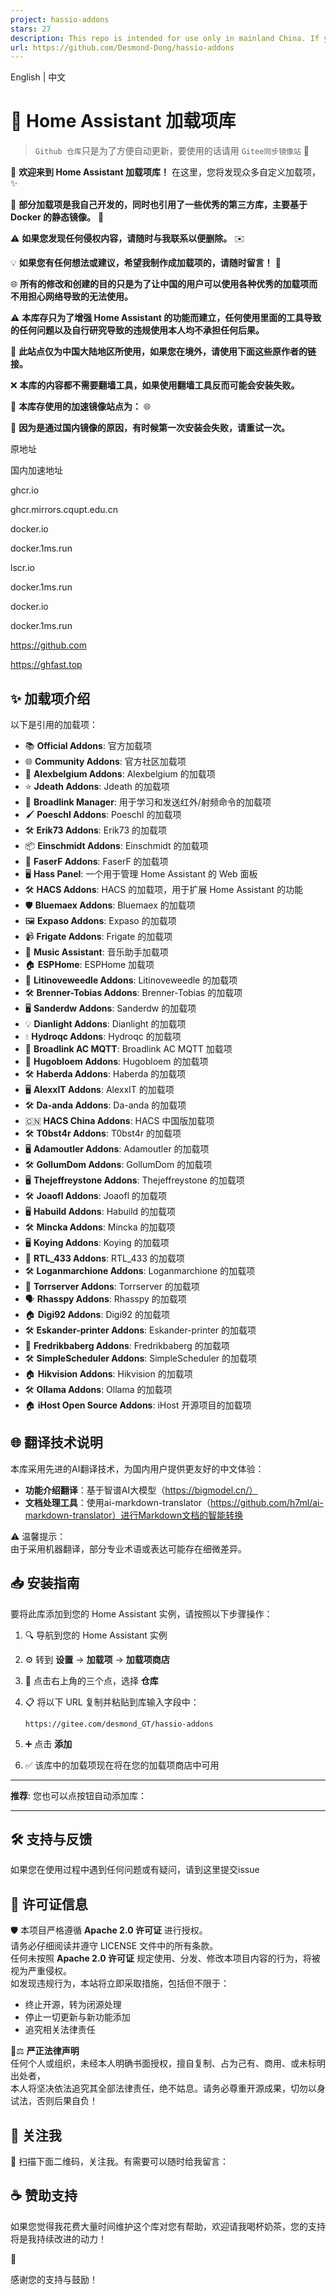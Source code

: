 ```yaml
---
project: hassio-addons
stars: 27
description: This repo is intended for use only in mainland China. If you are outside the mainland, please use the links from the original authors below.
url: https://github.com/Desmond-Dong/hassio-addons
---
```


English | 中文

🔔 Home Assistant 加载项库
======================

> `Github 仓库`只是为了方便自动更新，要使用的话请用 `Gitee同步镜像站` 🚀

🎉 **欢迎来到 Home Assistant 加载项库！** 在这里，您将发现众多自定义加载项，✨

🔧 **部分加载项是我自己开发的，同时也引用了一些优秀的第三方库，主要基于 Docker 的静态镜像。** 🐳

⚠️ **如果您发现任何侵权内容，请随时与我联系以便删除。** ✉️

💡 **如果您有任何想法或建议，希望我制作成加载项的，请随时留言！** 💬

🌐 **所有的修改和创建的目的只是为了让中国的用户可以使用各种优秀的加载项而不用担心网络导致的无法使用。**

⚠️ **本库存只为了增强 Home Assistant 的功能而建立，任何使用里面的工具导致的任何问题以及自行研究导致的违规使用本人均不承担任何后果。**

📍 **此站点仅为中国大陆地区所使用，如果您在境外，请使用下面这些原作者的链接。**

❌ **本库的内容都不需要翻墙工具，如果使用翻墙工具反而可能会安装失败。**

🚀 **本库存使用的加速镜像站点为：** 🌐

🔄 **因为是通过国内镜像的原因，有时候第一次安装会失败，请重试一次。**

原地址

国内加速地址

ghcr.io

ghcr.mirrors.cqupt.edu.cn

docker.io

docker.1ms.run

lscr.io

docker.1ms.run

docker.io

docker.1ms.run

https://github.com

https://ghfast.top

✨ 加载项介绍
-------

以下是引用的加载项：

-   📚 **Official Addons**: 官方加载项
-   🌐 **Community Addons**: 官方社区加载项
-   🎨 **Alexbelgium Addons**: Alexbelgium 的加载项
-   ⭐ **Jdeath Addons**: Jdeath 的加载项
-   📡 **Broadlink Manager**: 用于学习和发送红外/射频命令的加载项
-   🖌️ **Poeschl Addons**: Poeschl 的加载项
-   🛠️ **Erik73 Addons**: Erik73 的加载项
-   📦 **Einschmidt Addons**: Einschmidt 的加载项
-   🚀 **FaserF Addons**: FaserF 的加载项
-   🖥️ **Hass Panel**: 一个用于管理 Home Assistant 的 Web 面板
-   🛠️ **HACS Addons**: HACS 的加载项，用于扩展 Home Assistant 的功能
-   🛡️ **Bluemaex Addons**: Bluemaex 的加载项
-   🖼️ **Expaso Addons**: Expaso 的加载项
-   📹 **Frigate Addons**: Frigate 的加载项
-   🎵 **Music Assistant**: 音乐助手加载项
-   🏠 **ESPHome**: ESPHome 加载项
-   🐝 **Litinoveweedle Addons**: Litinoveweedle 的加载项
-   🛠️ **Brenner-Tobias Addons**: Brenner-Tobias 的加载项
-   🖥️ **Sanderdw Addons**: Sanderdw 的加载项
-   💡 **Dianlight Addons**: Dianlight 的加载项
-   💧 **Hydroqc Addons**: Hydroqc 的加载项
-   📶 **Broadlink AC MQTT**: Broadlink AC MQTT 加载项
-   🏡 **Hugobloem Addons**: Hugobloem 的加载项
-   🛠️ **Haberda Addons**: Haberda 的加载项
-   🖥️ **AlexxIT Addons**: AlexxIT 的加载项
-   🛠️ **Da-anda Addons**: Da-anda 的加载项
-   🇨🇳 **HACS China Addons**: HACS 中国版加载项
-   🛠️ **T0bst4r Addons**: T0bst4r 的加载项
-   🖥️ **Adamoutler Addons**: Adamoutler 的加载项
-   🛠️ **GollumDom Addons**: GollumDom 的加载项
-   🖥️ **Thejeffreystone Addons**: Thejeffreystone 的加载项
-   🛠️ **Joaofl Addons**: Joaofl 的加载项
-   🖥️ **Habuild Addons**: Habuild 的加载项
-   🛠️ **Mincka Addons**: Mincka 的加载项
-   🖥️ **Koying Addons**: Koying 的加载项
-   📡 **RTL\_433 Addons**: RTL\_433 的加载项
-   🛠️ **Loganmarchione Addons**: Loganmarchione 的加载项
-   🚀 **Torrserver Addons**: Torrserver 的加载项
-   🗣️ **Rhasspy Addons**: Rhasspy 的加载项
-   🏠 **Digi92 Addons**: Digi92 的加载项
-   🛠️ **Eskander-printer Addons**: Eskander-printer 的加载项
-   🎵 **Fredrikbaberg Addons**: Fredrikbaberg 的加载项
-   🛠️ **SimpleScheduler Addons**: SimpleScheduler 的加载项
-   🏠 **Hikvision Addons**: Hikvision 的加载项
-   🛠️ **Ollama Addons**: Ollama 的加载项
-   🏠 **iHost Open Source Addons**: iHost 开源项目的加载项

🌐 翻译技术说明
---------

本库采用先进的AI翻译技术，为国内用户提供更友好的中文体验：

-   **功能介绍翻译**：基于智谱AI大模型（https://bigmodel.cn/）
-   **文档处理工具**：使用ai-markdown-translator（https://github.com/h7ml/ai-markdown-translator）进行Markdown文档的智能转换

⚠️ 温馨提示：  
由于采用机器翻译，部分专业术语或表达可能存在细微差异。

📥 安装指南
-------

要将此库添加到您的 Home Assistant 实例，请按照以下步骤操作：

1.  🔍 导航到您的 Home Assistant 实例
2.  ⚙️ 转到 **设置** -> **加载项** -> **加载项商店**
3.  📂 点击右上角的三个点，选择 **仓库**
4.  📋 将以下 URL 复制并粘贴到库输入字段中：
    
    ```
    https://gitee.com/desmond_GT/hassio-addons
    ```
    
5.  ➕ 点击 **添加**
6.  ✅ 该库中的加载项现在将在您的加载项商店中可用

* * *

**推荐**: 您也可以点按钮自动添加库：

* * *

🛠️ 支持与反馈
---------

如果您在使用过程中遇到任何问题或有疑问，请到这里提交issue

📜 许可证信息
--------

🛡️ 本项目严格遵循 **Apache 2.0 许可证** 进行授权。  
请务必仔细阅读并遵守 LICENSE 文件中的所有条款。  
任何未按照 **Apache 2.0 许可证** 规定使用、分发、修改本项目内容的行为，将被视为严重侵权。  
如发现违规行为，本站将立即采取措施，包括但不限于：

-   终止开源，转为闭源处理
-   停止一切更新与新功能添加
-   追究相关法律责任

🚫⚖️ **严正法律声明**  
任何个人或组织，未经本人明确书面授权，擅自复制、占为己有、商用、或未标明出处者，  
本人将坚决依法追究其全部法律责任，绝不姑息。请务必尊重开源成果，切勿以身试法，否则后果自负！

📱 关注我
------

📲 扫描下面二维码，关注我。有需要可以随时给我留言：

☕ 赞助支持
------

如果您觉得我花费大量时间维护这个库对您有帮助，欢迎请我喝杯奶茶，您的支持将是我持续改进的动力！

💖

感谢您的支持与鼓励！
